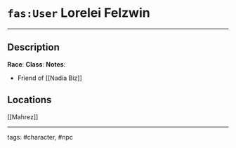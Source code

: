 # `fas:User` Lorelei Felzwin
---

## Description
**Race**: 
**Class**: 
**Notes**: 
- Friend of [[Nadia Biz]]
## Locations
[[Mahrez]]

---
tags: #character, #npc
